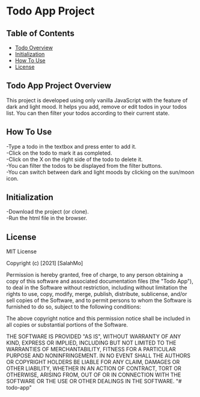 # Todo App Project

## Table of Contents

* [Todo Overview](#TodoOverview)
* [Initialization](#Initialization)
* [How To Use](#HowToUse)
* [License](#License)

## Todo App Project Overview
This project is developed using only vanilla JavaScript with the feature of dark and light mood. It helps you add, remove or edit todos in your todos list. You can then filter your todos according to their current state.

## How To Use
-Type a todo in the textbox and press enter to add it. <br />
-Click on the todo to mark it as completed. <br />
-Click on the X on the right side of the todo to delete it. <br />
-You can filter the todos to be displayed from the filter buttons. <br />
-You can switch between dark and light moods by clicking on the sun/moon icon. <br />

## Initialization
-Download the project (or clone). <br />
-Run the html file in the browser.

## License
MIT License

Copyright (c) [2021] [SalahMo]

Permission is hereby granted, free of charge, to any person obtaining a copy
of this software and associated documentation files (the "Todo App"), to deal
in the Software without restriction, including without limitation the rights
to use, copy, modify, merge, publish, distribute, sublicense, and/or sell
copies of the Software, and to permit persons to whom the Software is
furnished to do so, subject to the following conditions:

The above copyright notice and this permission notice shall be included in all
copies or substantial portions of the Software.

THE SOFTWARE IS PROVIDED "AS IS", WITHOUT WARRANTY OF ANY KIND, EXPRESS OR
IMPLIED, INCLUDING BUT NOT LIMITED TO THE WARRANTIES OF MERCHANTABILITY,
FITNESS FOR A PARTICULAR PURPOSE AND NONINFRINGEMENT. IN NO EVENT SHALL THE
AUTHORS OR COPYRIGHT HOLDERS BE LIABLE FOR ANY CLAIM, DAMAGES OR OTHER
LIABILITY, WHETHER IN AN ACTION OF CONTRACT, TORT OR OTHERWISE, ARISING FROM,
OUT OF OR IN CONNECTION WITH THE SOFTWARE OR THE USE OR OTHER DEALINGS IN THE
SOFTWARE.
"# todo-app" 
